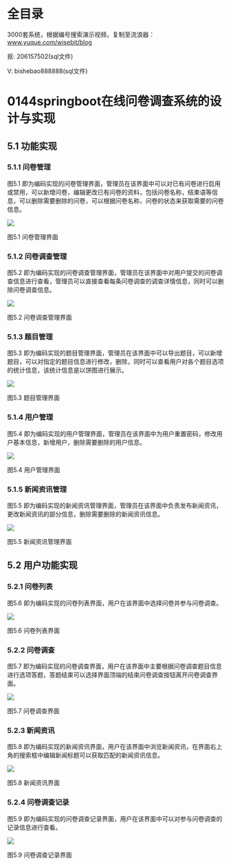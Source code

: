 # 全目录

3000套系统，根据编号搜索演示视频，复制至流浪器：www.yuque.com/wisebit/blog


<p>抠: 206157502(sql文件)</p>
<p>V: bishebao888888(sql文件)</p>



# 0144springboot在线问卷调查系统的设计与实现

## 5.1 功能实现
### 5.1.1 问卷管理
图5.1 即为编码实现的问卷管理界面，管理员在该界面中可以对已有问卷进行启用或禁用，可以新增问卷，编辑更改已有问卷的资料，包括问卷名称，结束语等信息，可以删除需要删除的问卷，可以根据问卷名称，问卷的状态来获取需要的问卷信息。

![](/md/blog.014.png)

图5.1 问卷管理界面

### 5.1.2 问卷调查管理
图5.2 即为编码实现的问卷调查管理界面，管理员在该界面中对用户提交的问卷调查信息进行查看，管理员可以直接查看每条问卷调查的调查详情信息，同时可以删除问卷调查信息。

![](/md/blog.015.png)

图5.2 问卷调查管理界面

### 5.1.3 题目管理
图5.3 即为编码实现的题目管理界面，管理员在该界面中可以导出题目，可以新增题目，可以对指定的题目信息进行修改，删除，同时可以查看用户对各个题目选项的统计信息，该统计信息是以饼图进行展示。

![](/md/blog.016.png)

图5.3 题目管理界面

### 5.1.4 用户管理
图5.4 即为编码实现的用户管理界面，管理员在该界面中为用户重置密码，修改用户基本信息，新增用户，删除需要删除的用户信息。

![](/md/blog.017.png)

图5.4 用户管理界面

### 5.1.5 新闻资讯管理
图5.5 即为编码实现的新闻资讯管理界面，管理员在该界面中负责发布新闻资讯，更改新闻资讯的部分信息，删除需要删除的新闻资讯信息。

![](/md/blog.018.png)

图5.5 新闻资讯管理界面

## 5.2 用户功能实现
### 5.2.1 问卷列表
图5.6 即为编码实现的问卷列表界面，用户在该界面中选择问卷并参与问卷调查。

![](/md/blog.019.png)

图5.6 问卷列表界面

### 5.2.2 问卷调查
图5.7 即为编码实现的问卷调查界面，用户在该界面中主要根据问卷调查题目信息进行选项答题，答题结束可以选择界面顶端的结束问卷调查按钮离开问卷调查界面。

![](/md/blog.020.png)

图5.7 问卷调查界面

### 5.2.3 新闻资讯
图5.8 即为编码实现的新闻资讯界面，用户在该界面中浏览新闻资讯，在界面右上角的搜索框中编辑新闻标题可以获取匹配的新闻资讯信息。

![](/md/blog.021.png)

图5.8 新闻资讯界面

### 5.2.4 问卷调查记录
图5.9 即为编码实现的问卷调查记录界面，用户在该界面中可以对参与问卷调查的记录信息进行查看。

![](/md/blog.022.png)

图5.9 问卷调查记录界面







